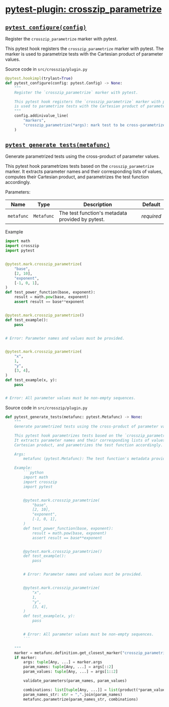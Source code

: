 # [pytest-plugin: crosszip_parametrize](#pytest-plugin-crosszip_parametrize)

## [`pytest_configure(config)`](#crosszip.plugin.pytest_configure)

Register the `crosszip_parametrize` marker with pytest.

This pytest hook registers the `crosszip_parametrize` marker with pytest. The marker is used to parametrize tests with the Cartesian product of parameter values.

Source code in `src/crosszip/plugin.py`

```python
@pytest.hookimpl(trylast=True)
def pytest_configure(config: pytest.Config) -> None:
    """
    Register the `crosszip_parametrize` marker with pytest.

    This pytest hook registers the `crosszip_parametrize` marker with pytest. The marker
    is used to parametrize tests with the Cartesian product of parameter values.
    """
    config.addinivalue_line(
        "markers",
        "crosszip_parametrize(*args): mark test to be cross-parametrized",
    )
```

## [`pytest_generate_tests(metafunc)`](#crosszip.plugin.pytest_generate_tests)

Generate parametrized tests using the cross-product of parameter values.

This pytest hook parametrizes tests based on the `crosszip_parametrize` marker. It extracts parameter names and their corresponding lists of values, computes their Cartesian product, and parametrizes the test function accordingly.

Parameters:

| Name       | Type       | Description                                      | Default    |
| ---------- | ---------- | ------------------------------------------------ | ---------- |
| `metafunc` | `Metafunc` | The test function's metadata provided by pytest. | *required* |

Example

```python
import math
import crosszip
import pytest


@pytest.mark.crosszip_parametrize(
    "base",
    [2, 10],
    "exponent",
    [-1, 0, 1],
)
def test_power_function(base, exponent):
    result = math.pow(base, exponent)
    assert result == base**exponent


@pytest.mark.crosszip_parametrize()
def test_example():
    pass


# Error: Parameter names and values must be provided.


@pytest.mark.crosszip_parametrize(
    "x",
    1,
    "y",
    [3, 4],
)
def test_example(x, y):
    pass


# Error: All parameter values must be non-empty sequences.
```

Source code in `src/crosszip/plugin.py`

````python
def pytest_generate_tests(metafunc: pytest.Metafunc) -> None:
    """
    Generate parametrized tests using the cross-product of parameter values.

    This pytest hook parametrizes tests based on the `crosszip_parametrize` marker.
    It extracts parameter names and their corresponding lists of values, computes their
    Cartesian product, and parametrizes the test function accordingly.

    Args:
        metafunc (pytest.Metafunc): The test function's metadata provided by pytest.

    Example:
        ```python
        import math
        import crosszip
        import pytest


        @pytest.mark.crosszip_parametrize(
            "base",
            [2, 10],
            "exponent",
            [-1, 0, 1],
        )
        def test_power_function(base, exponent):
            result = math.pow(base, exponent)
            assert result == base**exponent


        @pytest.mark.crosszip_parametrize()
        def test_example():
            pass


        # Error: Parameter names and values must be provided.


        @pytest.mark.crosszip_parametrize(
            "x",
            1,
            "y",
            [3, 4],
        )
        def test_example(x, y):
            pass


        # Error: All parameter values must be non-empty sequences.
        ```

    """
    marker = metafunc.definition.get_closest_marker("crosszip_parametrize")
    if marker:
        args: tuple[Any, ...] = marker.args
        param_names: tuple[Any, ...] = args[::2]
        param_values: tuple[Any, ...] = args[1::2]

        validate_parameters(param_names, param_values)

        combinations: list[tuple[Any, ...]] = list(product(*param_values))
        param_names_str: str = ",".join(param_names)
        metafunc.parametrize(param_names_str, combinations)
````
